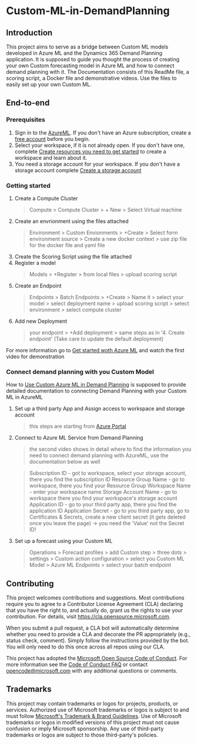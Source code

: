 # Custom-ML-in-DemandPlanning

## Introduction 
This project aims to serve as a bridge between Custom ML models developed in Azure ML and the Dynamics 365 Demand Planning application. It is supposed to guide you thought the process of creating your own Custom forecasting model in Azure ML and how to connect demand planning with it. The Documentation consists of this ReadMe file, a scoring script, a Docker file and demonstrative videos. Use the files to easily set up your own Custom ML.
## End-to-end
### Prerequisites
1. Sign in to the [AzureML](https://ml.azure.com/). If you don't have an Azure subscription, create a [free account](https://azure.microsoft.com/en-us/free/) before you begin.
2. Select your workspace, if it is not already open. If you don't have one, complete [Create resources you need to get started](https://learn.microsoft.com/en-us/azure/machine-learning/quickstart-create-resources?view=azureml-api-2) to create a workspace and learn about it.
3. You need a storage account for your workspace. If you don't have a storage account complete [Create a storage account](https://learn.microsoft.com/en-us/azure/storage/common/storage-account-create?tabs=azure-portal)

### Getting started 
1. Create a Compute Cluster
   > Compute > Compute Cluster > + New > Select Virtual machine
3. Create an envrionment using the files attached
   > Environment > Custom Envionments > +Create > Select form environment source > Create a new docker context > use zip file for the docker file and yaml file
4. Create the Scoring Script using the file attached
5. Register a model
   > Models > +Register > from local files > upload scoring script 
6. Create an Endpoint
   > Endpoints > Batch Endpoints > +Create > Name it > select your model > select deployment name > upload scoring script > select environment > select compute cluster
6. Add new Deployment
   > your endpoint > +Add deployment > same steps as in '4. Create endpoint' (Take care to update the default deployment)

For more information go to [Get started woth Azure ML](https://learn.microsoft.com/en-us/azure/machine-learning/tutorial-azure-ml-in-a-day?view=azureml-api-2) and watch the first video for demonstration
### Connect demand planning with you Custom Model 

How to [ Use Custom Azure ML in Demand Planning](https://learn.microsoft.com/en-us/dynamics365/supply-chain/demand-planning/custom-azure-machine-learning-algorithms) is supposed to provide detailed documentation to connecting Demand Planning with your Custom ML in AzureML

1. Set up a third party App and Assign access to workspace and storage account
   > this steps are starting from [Azure Portal](https://ms.portal.azure.com/#home)
2. Connect to Azure ML Service from Demand Planning
   > the second video shows in detail where to find the information you need to connect demand planning with AzureML, use the documentation below as well
   
   > Subscription ID - got to workspace, select your storage account, there you find the subscription ID
   > Resource Group Name - go to workspace, there you find your Resource Group
   > Workspace Name - enter your workspace name
   > Storage Account Name - go to workspace there you find your workspace's storage account
   > Application ID - go to your third party app, there you find the application ID
   > Application Secret - go to you third party app, go to Certificates & Secrets, create a new client secret (it gets deleted once you leave the page) -> you need the 'Value' not the Secret ID!
3. Set up a forecast using your Custom ML
   > Operations > Forecast profiles > add Custom step > three dots > settings > Custom action configuration > select you Custom ML Model >  Azure ML Endpoints > select your batch endpoint

## Contributing

This project welcomes contributions and suggestions.  Most contributions require you to agree to a
Contributor License Agreement (CLA) declaring that you have the right to, and actually do, grant us
the rights to use your contribution. For details, visit https://cla.opensource.microsoft.com.

When you submit a pull request, a CLA bot will automatically determine whether you need to provide
a CLA and decorate the PR appropriately (e.g., status check, comment). Simply follow the instructions
provided by the bot. You will only need to do this once across all repos using our CLA.

This project has adopted the [Microsoft Open Source Code of Conduct](https://opensource.microsoft.com/codeofconduct/).
For more information see the [Code of Conduct FAQ](https://opensource.microsoft.com/codeofconduct/faq/) or
contact [opencode@microsoft.com](mailto:opencode@microsoft.com) with any additional questions or comments.

## Trademarks

This project may contain trademarks or logos for projects, products, or services. Authorized use of Microsoft 
trademarks or logos is subject to and must follow 
[Microsoft's Trademark & Brand Guidelines](https://www.microsoft.com/en-us/legal/intellectualproperty/trademarks/usage/general).
Use of Microsoft trademarks or logos in modified versions of this project must not cause confusion or imply Microsoft sponsorship.
Any use of third-party trademarks or logos are subject to those third-party's policies.
